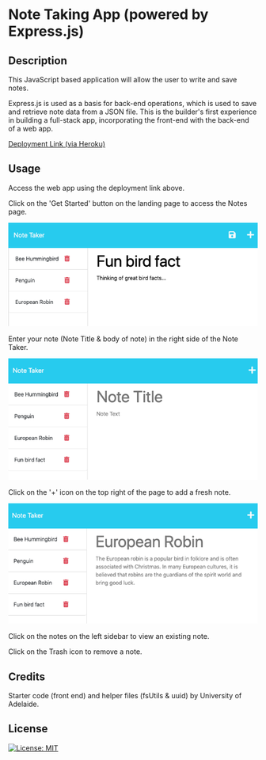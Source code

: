 # Note Taking App (powered by Express.js)

## Description

This JavaScript based application will allow the user to write and save notes.

Express.js is used as a basis for back-end operations, which is used to save and retrieve note data from a JSON file. This is the builder's first experience in building a full-stack app, incorporating the front-end with the back-end of a web app.

[Deployment Link (via Heroku)](https://note-taking-app-23.herokuapp.com/)


## Usage

Access the web app using the deployment link above.

Click on the 'Get Started' button on the landing page to access the Notes page.

![Sample note taking screen](Assets/sample-0.png)

Enter your note (Note Title & body of note) in the right side of the Note Taker.

![Blank note](Assets/sample-1.png)

Click on the '+' icon on the top right of the page to add a fresh note.

![View notes](Assets/sample-2.png)

Click on the notes on the left sidebar to view an existing note.

Click on the Trash icon to remove a note.


## Credits

Starter code (front end) and helper files (fsUtils & uuid) by University of Adelaide.


## License

[![License: MIT](https://img.shields.io/badge/License-MIT-yellow.svg)](https://opensource.org/licenses/MIT)